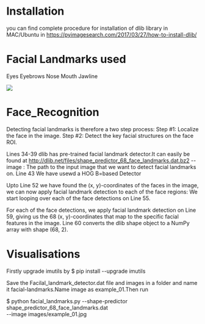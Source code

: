 # Installation
you can find complete procedure for installation of dlib library in MAC/Ubuntu in
https://pyimagesearch.com/2017/03/27/how-to-install-dlib/


# Facial Landmarks used

Eyes
Eyebrows
Nose
Mouth
Jawline

![](https://www.pyimagesearch.com/wp-content/uploads/2017/04/facial_landmarks_68markup-768x619.jpg)


# Face_Recognition
Detecting facial landmarks is therefore a two step process:
Step #1: Localize the face in the image.
Step #2: Detect the key facial structures on the face ROI.


Lines 34-39
dlib has pre-trained facial landmark detector.It can easily be found at http://dlib.net/files/shape_predictor_68_face_landmarks.dat.bz2
--image : The path to the input image that we want to detect facial landmarks on.
Line 43
We have usewd a HOG B=based Detector



Upto Line 52 we have found the (x, y)-coordinates of the faces in the image, we can now apply facial landmark detection to each of the face regions:
We start looping over each of the face detections on Line 55.

For each of the face detections, we apply facial landmark detection on Line 59, giving us the 68 (x, y)-coordinates that map to the specific facial features in the image.
Line 60 
converts the dlib shape  object to a NumPy array with shape (68, 2).


# Visualisations
Firstly upgrade imutils by
$ pip install --upgrade imutils

Save the Facilal_landmark_detector.dat file and images in a folder and name it facial-landmarks.Name image as example_01.Then run

$ python facial_landmarks.py --shape-predictor shape_predictor_68_face_landmarks.dat \
	--image images/example_01.jpg
	
